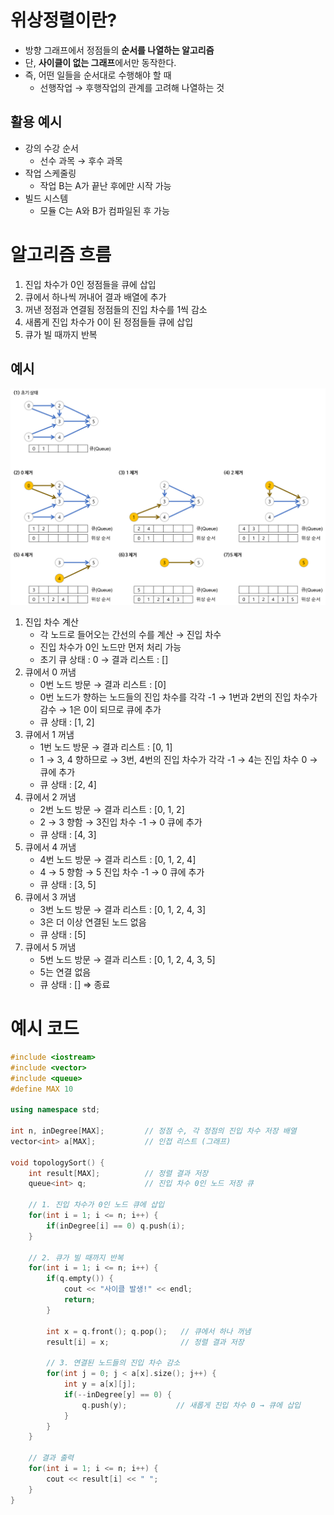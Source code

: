# 위상정렬이란?

- 방향 그래프에서 정점들의 **순서를 나열하는 알고리즘**
- 단, **사이클이 없는 그래프**에서만 동작한다.
- 즉, 어떤 일들을 순서대로 수행해야 할 때
    - 선행작업 → 후행작업의 관계를 고려해 나열하는 것

## 활용 예시

- 강의 수강 순서
    - 선수 과목 → 후수 과목
- 작업 스케줄링
    - 작업 B는 A가 끝난 후에만 시작 가능
- 빌드 시스템
    - 모듈 C는 A와 B가 컴파일된 후 가능

# 알고리즘 흐름

1. 진입 차수가 0인 정점들을 큐에 삽입
2. 큐에서 하나씩 꺼내어 결과 배열에 추가
3. 꺼낸 정점과 연결됨 정점들의 진입 차수를 1씩 감소
4. 새롭게 진입 차수가 0이 된 정점들들 큐에 삽입
5. 큐가 빌 때까지 반복

## 예시

![image.png](./assets/위상정렬.png)

1. 진입 차수 계산
    - 각 노드로 들어오는 간선의 수를 계산 → 진입 차수
    - 진입 차수가 0인 노드만 먼저 처리 가능
    - 초기 큐 상태 : 0 → 결과 리스트 : []
2. 큐에서 0 꺼냄
    - 0번 노드 방문 → 결과 리스트 : [0]
    - 0번 노드가 향하는 노드들의 진입 차수를 각각 -1
    → 1번과 2번의 진입 차수가 감수 → 1은 0이 되므로 큐에 추가
    - 큐 상태 : [1, 2]
3. 큐에서 1 꺼냄
    - 1번 노드 방문 → 결과 리스트 : [0, 1]
    - 1 → 3, 4 향하므로
    → 3번, 4번의 진입 차수가 각각 -1
    → 4는 진입 차수 0 → 큐에 추가
    - 큐 상태 : [2, 4]
4. 큐에서 2 꺼냄
    - 2번 노드 방문 → 결과 리스트 : [0, 1, 2]
    - 2 → 3 향함 → 3진입 차수 -1 → 0 큐에 추가
    - 큐 상태 : [4, 3]
5. 큐에서 4 꺼냄
    - 4번 노드 방문 → 결과 리스트 : [0, 1, 2, 4]
    - 4 → 5 향함 → 5 진입 차수 -1 → 0 큐에 추가
    - 큐 상태 : [3, 5]
6. 큐에서 3 꺼냄
    - 3번 노드 방문 → 결과 리스트 : [0, 1, 2, 4, 3]
    - 3은 더 이상 연결된 노드 없음
    - 큐 상태 : [5]
7. 큐에서 5 꺼냄
    - 5번 노드 방문 → 결과 리스트 : [0, 1, 2, 4, 3, 5]
    - 5는 연결 없음
    - 큐 상태 : [] 
    ⇒ 종료
    

# 예시 코드

```cpp
#include <iostream>
#include <vector>
#include <queue>
#define MAX 10

using namespace std;

int n, inDegree[MAX];         // 정점 수, 각 정점의 진입 차수 저장 배열
vector<int> a[MAX];           // 인접 리스트 (그래프)

void topologySort() {
    int result[MAX];          // 정렬 결과 저장
    queue<int> q;             // 진입 차수 0인 노드 저장 큐

    // 1. 진입 차수가 0인 노드 큐에 삽입
    for(int i = 1; i <= n; i++) {
        if(inDegree[i] == 0) q.push(i);
    }

    // 2. 큐가 빌 때까지 반복
    for(int i = 1; i <= n; i++) {
        if(q.empty()) {
            cout << "사이클 발생!" << endl;
            return;
        }

        int x = q.front(); q.pop();   // 큐에서 하나 꺼냄
        result[i] = x;                // 정렬 결과 저장

        // 3. 연결된 노드들의 진입 차수 감소
        for(int j = 0; j < a[x].size(); j++) {
            int y = a[x][j];
            if(--inDegree[y] == 0) {
                q.push(y);           // 새롭게 진입 차수 0 → 큐에 삽입
            }
        }
    }

    // 결과 출력
    for(int i = 1; i <= n; i++) {
        cout << result[i] << " ";
    }
}
```
